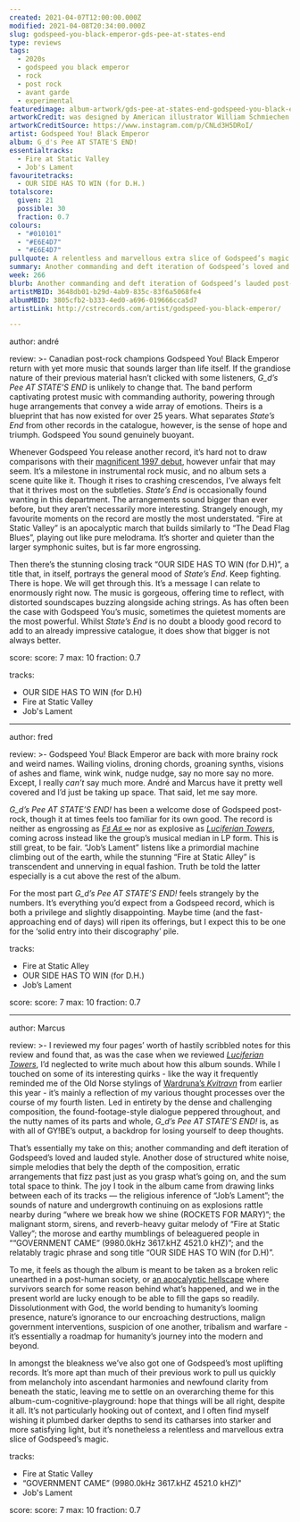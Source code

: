```yaml
---
created: 2021-04-07T12:00:00.000Z
modified: 2021-04-08T20:34:00.000Z
slug: godspeed-you-black-emperor-gds-pee-at-states-end
type: reviews
tags:
  - 2020s
  - godspeed you black emperor
  - rock
  - post rock
  - avant garde
  - experimental
featuredimage: album-artwork/gds-pee-at-states-end-godspeed-you-black-emperor.jpg
artworkCredit: was designed by American illustrator William Schmiechen.
artworkCreditSource: https://www.instagram.com/p/CNLd3H5DRoI/
artist: Godspeed You! Black Emperor
album: G_d's Pee AT STATE'S END!
essentialtracks:
  - Fire at Static Valley
  - Job's Lament
favouritetracks:
  - OUR SIDE HAS TO WIN (for D.H.)
totalscore:
  given: 21
  possible: 30
  fraction: 0.7
colours:
  - "#010101"
  - "#E6E4D7"
  - "#E6E4D7"
pullquote: A relentless and marvellous extra slice of Godspeed’s magic.
summary: Another commanding and deft iteration of Godspeed’s loved and lauded style. Another dose of structured white noise, simple melodies that bely the depth of the composition, erratic arrangements that fizz past just as you grasp what’s going on, and the sum total space to think.
week: 266
blurb: Another commanding and deft iteration of Godspeed’s lauded post-rock style. Although lacking the range of previous records, it still offers space to think.
artistMBID: 3648db01-b29d-4ab9-835c-83f6a5068fe4
albumMBID: 3805cfb2-b333-4ed0-a696-019666cca5d7
artistLink: http://cstrecords.com/artist/godspeed-you-black-emperor/

---
```


author: andré

review: >-
  Canadian post-rock champions Godspeed You! Black Emperor return with yet more music that sounds larger than life itself. If the grandiose nature of their previous material hasn’t clicked with some listeners, _G\_d’s Pee AT STATE’S END_ is unlikely to change that. The band perform captivating protest music with commanding authority, powering through huge arrangements that convey a wide array of emotions. Theirs is a blueprint that has now existed for over 25 years. What separates _State’s End_ from other records in the catalogue, however, is the sense of hope and triumph. Godspeed You sound genuinely buoyant.

  Whenever Godspeed You release another record, it’s hard not to draw comparisons with their [magnificent 1997 debut](/reviews/godspeed-you-black-emperor-f-sharp-a-sharp-infinity/), however unfair that may seem. It’s a milestone in instrumental rock music, and no album sets a scene quite like it. Though it rises to crashing crescendos, I’ve always felt that it thrives most on the subtleties. _State’s End_ is occasionally found wanting in this department. The arrangements sound bigger than ever before, but they aren’t necessarily more interesting. Strangely enough, my favourite moments on the record are mostly the most understated. “Fire at Static Valley” is an apocalyptic march that builds similarly to “The Dead Flag Blues”, playing out like pure melodrama. It’s shorter and quieter than the larger symphonic suites, but is far more engrossing.

  Then there’s the stunning closing track “OUR SIDE HAS TO WIN (for D.H)”, a title that, in itself, portrays the general mood of _State’s End_. Keep fighting. There is hope. We will get through this. It’s a message I can relate to enormously right now. The music is gorgeous, offering time to reflect, with distorted soundscapes buzzing alongside aching strings. As has often been the case with Godspeed You’s music, sometimes the quietest moments are the most powerful. Whilst _State’s End_ is no doubt a bloody good record to add to an already impressive catalogue, it does show that bigger is not always better.

score:
  score: 7
  max: 10
  fraction: 0.7

tracks:
  - OUR SIDE HAS TO WIN (for D.H)
  - Fire at Static Valley
  - Job's Lament

---

author: fred

review: >-
  Godspeed You! Black Emperor are back with more brainy rock and weird names. Wailing violins, droning chords, groaning synths, visions of ashes and flame, wink wink, nudge nudge, say no more say no more. Except, I really _can’t_ say much more. André and Marcus have it pretty well covered and I’d just be taking up space. That said, let me say more.

  _G\_d’s Pee AT STATE’S END!_ has been a welcome dose of Godspeed post-rock, though it at times feels too familiar for its own good. The record is neither as engrossing as [_F♯ A♯ ∞_](/reviews/godspeed-you-black-emperor-f-sharp-a-sharp-infinity/) nor as explosive as [_Luciferian Towers_](/reviews/godspeed-you-black-emperor-luciferian-towers/), coming across instead like the group’s musical median in LP form. This is still great, to be fair. “Job’s Lament” listens like a primordial machine climbing out of the earth, while the stunning “Fire at Static Alley” is transcendent and unnerving in equal fashion. Truth be told the latter especially is a cut above the rest of the album.

  For the most part _G\_d’s Pee AT STATE’S END!_ feels strangely by the numbers. It’s everything you’d expect from a Godspeed record, which is both a privilege and slightly disappointing. Maybe time (and the fast-approaching end of days) will ripen its offerings, but I expect this to be one for the ‘solid entry into their discography’ pile.

tracks:
  - Fire at Static Alley
  - OUR SIDE HAS TO WIN (for D.H.)
  - Job’s Lament

score:
  score: 7
  max: 10
  fraction: 0.7

---

author: Marcus

review: >-
  I reviewed my four pages’ worth of hastily scribbled notes for this review and found that, as was the case when we reviewed _[Luciferian Towers](/reviews/godspeed-you-black-emperor-luciferian-towers/)_, I’d neglected to write much about how this album sounds. While I touched on some of its interesting quirks - like the way it frequently reminded me of the Old Norse stylings of [Wardruna’s _Kvitravn_](https://www.loudersound.com/reviews/wardruna-kvitravn-album-review) from earlier this year - it’s mainly a reflection of my various thought processes over the course of my fourth listen. Led in entirety by the dense and challenging composition, the found-footage-style dialogue peppered throughout, and the nutty names of its parts and whole, _G\_d’s Pee AT STATE’S END!_ is, as with all of GY!BE’s output, a backdrop for losing yourself to deep thoughts.

  That’s essentially my take on this; another commanding and deft iteration of Godspeed’s loved and lauded style. Another dose of structured white noise, simple melodies that bely the depth of the composition, erratic arrangements that fizz past just as you grasp what’s going on, and the sum total space to think. The joy I took in the album came from drawing links between each of its tracks — the religious inference of “Job’s Lament”; the sounds of nature and undergrowth continuing on as explosions rattle nearby during “where we break how we shine (ROCKETS FOR MARY)”; the malignant storm, sirens, and reverb-heavy guitar melody of “Fire at Static Valley”; the morose and earthy mumblings of beleaguered people in ““GOVERNMENT CAME” (9980.0kHz 3617.kHZ 4521.0 kHZ)”; and the relatably tragic phrase and song title “OUR SIDE HAS TO WIN (for D.H)”.

  To me, it feels as though the album is meant to be taken as a broken relic unearthed in a post-human society, or [an apocalyptic hellscape](/articles/world-on-fire-the-music-of-fallout-3/) where survivors search for some reason behind what’s happened, and we in the present world are lucky enough to be able to fill the gaps so readily. Dissolutionment with God, the world bending to humanity’s looming presence, nature’s ignorance to our encroaching destructions, malign government interventions, suspicion of one another, tribalism and warfare - it’s essentially a roadmap for humanity’s journey into the modern and beyond.

  In amongst the bleakness we’ve also got one of Godspeed’s most uplifting records. It’s more apt than much of their previous work to pull us quickly from melancholy into ascendant harmonies and newfound clarity from beneath the static, leaving me to settle on an overarching theme for this album-cum-cognitive-playground: hope that things will be all right, despite it all. It’s not particularly hooking out of context, and I often find myself wishing it plumbed darker depths to send its catharses into starker and more satisfying light, but it’s nonetheless a relentless and marvellous extra slice of Godspeed’s magic.

tracks:
  - Fire at Static Valley
  - “GOVERNMENT CAME” (9980.0kHz 3617.kHZ 4521.0 kHZ)"
  - Job's Lament

score:
  score: 7
  max: 10
  fraction: 0.7
